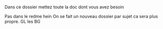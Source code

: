 Dans ce dossier mettez toute la doc dont vous avez besoin

Pas dans le redme hein
On se fait un nouveau dossier par sujet ca sera plus propre.
GL les BG

